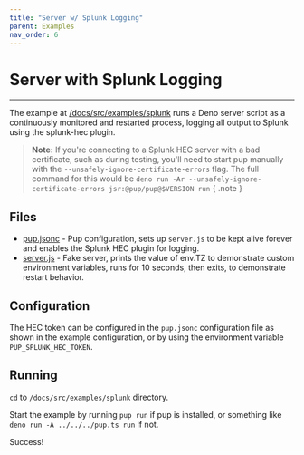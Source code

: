 ```yaml
---
title: "Server w/ Splunk Logging"
parent: Examples
nav_order: 6
---
```


# Server with Splunk Logging

---

The example at [/docs/src/examples/splunk](https://github.com/Hexagon/pup/tree/main/docs/src/examples/splunk) runs a Deno server script as a continuously monitored and restarted process, logging all
output to Splunk using the splunk-hec plugin.

> **Note:** If you're connecting to a Splunk HEC server with a bad certificate, such as during testing, you'll need to start pup manually with the `--unsafely-ignore-certificate-errors` flag. The full
> command for this would be `deno run -Ar --unsafely-ignore-certificate-errors jsr:@pup/pup@$VERSION run` { .note }

## Files

- [pup.jsonc](https://github.com/Hexagon/pup/tree/main/docs/src/examples/splunk/pup.jsonc) - Pup configuration, sets up `server.js` to be kept alive forever and enables the Splunk HEC plugin for
  logging.
- [server.js](https://github.com/Hexagon/pup/tree/main/docs/src/examples/splunk/server.js) - Fake server, prints the value of env.TZ to demonstrate custom environment variables, runs for 10 seconds,
  then exits, to demonstrate restart behavior.

## Configuration

The HEC token can be configured in the `pup.jsonc` configuration file as shown in the example configuration, or by using the environment variable `PUP_SPLUNK_HEC_TOKEN`.

## Running

`cd` to `/docs/src/examples/splunk` directory.

Start the example by running `pup run` if pup is installed, or something like `deno run -A ../../../pup.ts run` if not.

Success!
